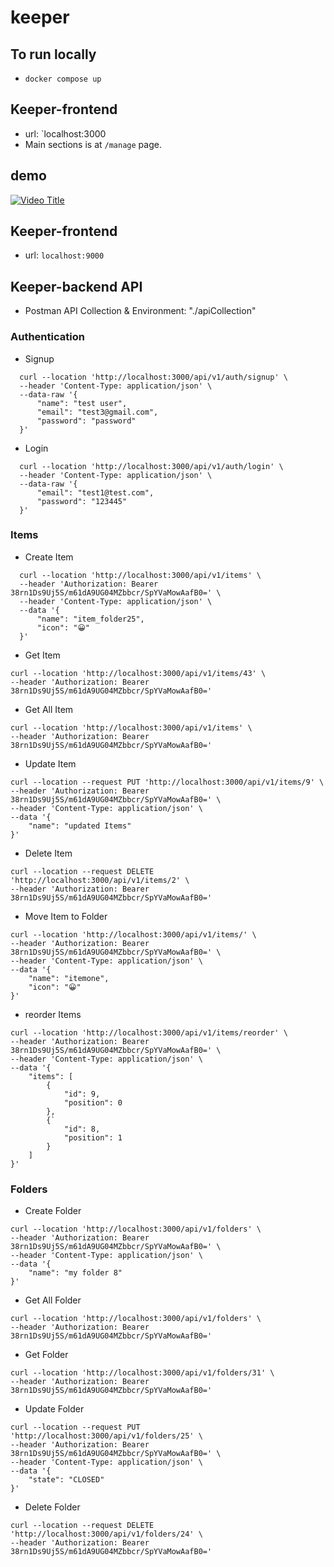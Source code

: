 # keeper

## To run locally
- `docker compose up`

## Keeper-frontend
- url: `localhost:3000
- Main sections is at `/manage` page.

## demo
[![Video Title]("thumbnail")](./demo/keeper.mp4)

## Keeper-frontend
- url: `localhost:9000`

## Keeper-backend API
- Postman API Collection & Environment: "./apiCollection"

### Authentication
- Signup
```curl
  curl --location 'http://localhost:3000/api/v1/auth/signup' \
  --header 'Content-Type: application/json' \
  --data-raw '{
      "name": "test user",
      "email": "test3@gmail.com",
      "password": "password"
  }'
```

- Login
```curl
  curl --location 'http://localhost:3000/api/v1/auth/login' \
  --header 'Content-Type: application/json' \
  --data-raw '{
      "email": "test1@test.com",
      "password": "123445"
  }'
```

### Items

- Create Item
```curl
  curl --location 'http://localhost:3000/api/v1/items' \
  --header 'Authorization: Bearer 38rn1Ds9Uj5S/m61dA9UG04MZbbcr/SpYVaMowAafB0=' \
  --header 'Content-Type: application/json' \
  --data '{
      "name": "item_folder25",
      "icon": "😀"
  }'
```
- Get Item
```curl
curl --location 'http://localhost:3000/api/v1/items/43' \
--header 'Authorization: Bearer 38rn1Ds9Uj5S/m61dA9UG04MZbbcr/SpYVaMowAafB0='
```
- Get All Item
```curl
curl --location 'http://localhost:3000/api/v1/items' \
--header 'Authorization: Bearer 38rn1Ds9Uj5S/m61dA9UG04MZbbcr/SpYVaMowAafB0='
```

- Update Item
```curl
curl --location --request PUT 'http://localhost:3000/api/v1/items/9' \
--header 'Authorization: Bearer 38rn1Ds9Uj5S/m61dA9UG04MZbbcr/SpYVaMowAafB0=' \
--header 'Content-Type: application/json' \
--data '{
    "name": "updated Items"
}'
```

- Delete Item
```curl
curl --location --request DELETE 'http://localhost:3000/api/v1/items/2' \
--header 'Authorization: Bearer 38rn1Ds9Uj5S/m61dA9UG04MZbbcr/SpYVaMowAafB0='
```
- Move Item to Folder
```curl
curl --location 'http://localhost:3000/api/v1/items/' \
--header 'Authorization: Bearer 38rn1Ds9Uj5S/m61dA9UG04MZbbcr/SpYVaMowAafB0=' \
--header 'Content-Type: application/json' \
--data '{
    "name": "itemone",
    "icon": "😀"
}'
```

- reorder Items
```curl
curl --location 'http://localhost:3000/api/v1/items/reorder' \
--header 'Authorization: Bearer 38rn1Ds9Uj5S/m61dA9UG04MZbbcr/SpYVaMowAafB0=' \
--header 'Content-Type: application/json' \
--data '{
    "items": [
        {
            "id": 9,
            "position": 0
        },
        {`
            "id": 8,
            "position": 1
        }
    ]
}'
```

### Folders

- Create Folder
```curl
curl --location 'http://localhost:3000/api/v1/folders' \
--header 'Authorization: Bearer 38rn1Ds9Uj5S/m61dA9UG04MZbbcr/SpYVaMowAafB0=' \
--header 'Content-Type: application/json' \
--data '{
    "name": "my folder 8"
}'
```

- Get All Folder
```curl
curl --location 'http://localhost:3000/api/v1/folders' \
--header 'Authorization: Bearer 38rn1Ds9Uj5S/m61dA9UG04MZbbcr/SpYVaMowAafB0='
```

- Get Folder
```curl
curl --location 'http://localhost:3000/api/v1/folders/31' \
--header 'Authorization: Bearer 38rn1Ds9Uj5S/m61dA9UG04MZbbcr/SpYVaMowAafB0='
```
- Update Folder
```curl
curl --location --request PUT 'http://localhost:3000/api/v1/folders/25' \
--header 'Authorization: Bearer 38rn1Ds9Uj5S/m61dA9UG04MZbbcr/SpYVaMowAafB0=' \
--header 'Content-Type: application/json' \
--data '{
    "state": "CLOSED"
}'
```

- Delete Folder
```curl
curl --location --request DELETE 'http://localhost:3000/api/v1/folders/24' \
--header 'Authorization: Bearer 38rn1Ds9Uj5S/m61dA9UG04MZbbcr/SpYVaMowAafB0='
```





